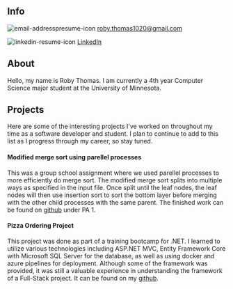 
## Info

![email-addresspresume-icon](https://user-images.githubusercontent.com/61433873/160252195-890afa94-19dd-4199-8d39-f8fa0f9602e7.png)
[roby.thomas1020@gmail.com](mailto:roby.thomas1020@gmail.com)

![linkedin-resume-icon](https://user-images.githubusercontent.com/61433873/160252194-06b92751-2472-47d9-8cf5-49d05d2b7bb1.png)
[LinkedIn](www.linkedin.com/in/roby-t-065865a5)



## About

Hello, my name is Roby Thomas. I am currently a 4th year Computer Science major student at the University of Minnesota.

## Projects

Here are some of the interesting projects I've worked on throughout my time as a software developer and student. I plan to continue to add to this list as I progress through my career, so stay tuned.

#### Modified merge sort using parellel processes

This was a group school assignment where we used parellel processes to more efficiently do merge sort. The modified merge sort splits into multiple ways as specified in the input file. Once split until the leaf nodes, the leaf nodes will then use insertion sort to sort the bottom layer before merging with the other child processes with the same parent. The finished work can be found on [github](https://github.com/rijulm/4061-Fall-2021) under PA 1.

#### Pizza Ordering Project

This project was done as part of a training bootcamp for .NET. I learned to utilize various technologies including ASP.NET MVC, Entity Framework Core with Microsoft SQL Server for the database, as well as using docker and azure pipelines for deployment. Although some of the framework was provided, it was still a valuable experience in understanding the framework of a Full-Stack project. It can be found on my [github](https://github.com/rdt137/p1-pizzabox).
